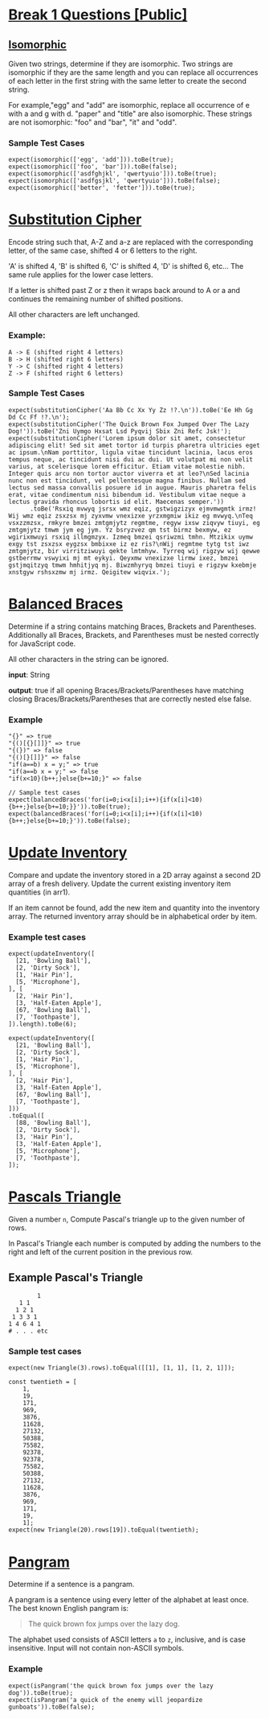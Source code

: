 # [Break 1 Questions [Public]](https://www.notion.so/Break-1-Questions-Public-5950ecba1320468d8353e1690f4fc316)

## [Isomorphic](https://www.notion.so/Isomorphic-17ad260ad1484eaca9eb4d435b2b68d5)
Given two strings, determine if they are isomorphic. Two strings are isomorphic if they are the same length and you can replace all occurrences of each letter in the first string with the same letter to create the second string.

For example,"egg" and "add" are isomorphic, replace all occurrence of e with a and g with d. "paper" and "title" are also isomorphic. These strings are not isomorphic: "foo" and "bar", "it" and "odd".

### Sample Test Cases

    expect(isomorphic(['egg', 'add'])).toBe(true);
    expect(isomorphic(['foo', 'bar'])).toBe(false);
    expect(isomorphic(['asdfghjkl', 'qwertyuio'])).toBe(true);
    expect(isomorphic(['asdfgsjkl', 'qwertyuio'])).toBe(false);
    expect(isomorphic(['better', 'fetter'])).toBe(true);

# [Substitution Cipher](https://www.notion.so/Substitution-Cipher-d81f25a128594a1487888280100c673b)
Encode string such that, A-Z and a-z are replaced with the corresponding letter, of the same case, shifted 4 or 6 letters to the right. 

'A' is shifted 4, 'B' is shifted 6, 'C' is shifted 4, 'D' is shifted 6, etc... The same rule applies for the lower case letters.

If a letter is shifted past Z or z then it wraps back around to A or a and continues the remaining number of shifted positions.

All other characters are left unchanged.

### Example:

    A -> E (shifted right 4 letters)
    B -> H (shifted right 6 letters)
    Y -> C (shifted right 4 letters)
    Z -> F (shifted right 6 letters)

### Sample Test Cases

    expect(substitutionCipher('Aa Bb Cc Xx Yy Zz !?.\n')).toBe('Ee Hh Gg Dd Cc Ff !?.\n');
    expect(substitutionCipher('The Quick Brown Fox Jumped Over The Lazy Dog!')).toBe('Zni Uymgo Hxsat Lsd Pyqvij Sbix Zni Refc Jsk!');
    expect(substitutionCipher('Lorem ipsum dolor sit amet, consectetur adipiscing elit! Sed sit amet tortor id turpis pharetra ultricies eget ac ipsum.\nNam porttitor, ligula vitae tincidunt lacinia, lacus eros tempus neque, ac tincidunt nisi dui ac dui. Ut volutpat mi non velit varius, at scelerisque lorem efficitur. Etiam vitae molestie nibh. Integer quis arcu non tortor auctor viverra et at leo?\nSed lacinia nunc non est tincidunt, vel pellentesque magna finibus. Nullam sed lectus sed massa convallis posuere id in augue. Mauris pharetra felis erat, vitae condimentum nisi bibendum id. Vestibulum vitae neque a lectus gravida rhoncus lobortis id elit. Maecenas semper.'))
          .toBe('Rsxiq mvwyq jsrsx wmz eqiz, gstwigzizyx ejmvmwgmtk irmz! Wij wmz eqiz zsxzsx mj zyxvmw vnexizxe yrzxmgmiw ikiz eg mvwyq.\nTeq vsxzzmzsx, rmkyre bmzei zmtgmjytz regmtme, regyw ixsw ziqvyw tiuyi, eg zmtgmjytz tmwm jym eg jym. Yz bsryzvez qm tst birmz bexmyw, ez wgirixmwuyi rsxiq illmgmzyx. Izmeq bmzei qsriwzmi tmhn. Mtzikix uymw exgy tst zsxzsx eygzsx bmbixxe iz ez ris?\nWij regmtme tytg tst iwz zmtgmjytz, bir virritziwuyi qekte lmtmhyw. Tyrreq wij rigzyw wij qewwe gstberrmw vswyixi mj mt eykyi. Qeyxmw vnexizxe lirmw ixez, bmzei gstjmqitzyq tmwm hmhitjyq mj. Biwzmhyryq bmzei tiuyi e rigzyw kxebmje xnstgyw rshsxzmw mj irmz. Qeigitew wiqvix.');

# [Balanced Braces](https://www.notion.so/Balanced-Braces-f15abccc2d6d40fc8aeffe176525bbd2)
Determine if a string contains matching Braces, Brackets and Parentheses. Additionally all Braces, Brackets, and Parentheses must be nested correctly for JavaScript code.

All other characters in the string can be ignored.

**input**: String

**output**: true if all opening Braces/Brackets/Parentheses have matching closing Braces/Brackets/Parentheses that are correctly nested else false.

### Example

    "{}" => true
    "{()[{}[]]}" => true
    "{(})" => false
    "{()[}[]]}" => false
    "if(a==b) x = y;" => true
    "if(a==b x = y;" => false
    "if(x<10}(b++;}else{b+=10;}" => false
    
    // Sample test cases
    expect(balancedBraces('for(i=0;i<x[i];i++){if(x[i]<10){b++;}else{b+=10;}}')).toBe(true);
    expect(balancedBraces('for(i=0;i<x[i];i++){if(x[i]<10){b++;}else{b+=10;}')).toBe(false);

# [Update Inventory](https://www.notion.so/Update-Inventory-e52343010c5640bab5f717ea06b5eb1a)
Compare and update the inventory stored in a 2D array against a second 2D array of a
fresh delivery. Update the current existing inventory item quantities (in arr1).

If an item cannot be found, add the new item and quantity into the inventory array. The returned inventory array should be in alphabetical order by item.

### Example test cases

    expect(updateInventory([
      [21, 'Bowling Ball'],
      [2, 'Dirty Sock'],
      [1, 'Hair Pin'],
      [5, 'Microphone'],
    ], [
      [2, 'Hair Pin'],
      [3, 'Half-Eaten Apple'],
      [67, 'Bowling Ball'],
      [7, 'Toothpaste'],
    ]).length).toBe(6);
    
    expect(updateInventory([
      [21, 'Bowling Ball'],
      [2, 'Dirty Sock'],
      [1, 'Hair Pin'],
      [5, 'Microphone'],
    ], [
      [2, 'Hair Pin'],
      [3, 'Half-Eaten Apple'],
      [67, 'Bowling Ball'],
      [7, 'Toothpaste'],
    ]))
    .toEqual([
      [88, 'Bowling Ball'],
      [2, 'Dirty Sock'],
      [3, 'Hair Pin'],
      [3, 'Half-Eaten Apple'],
      [5, 'Microphone'],
      [7, 'Toothpaste'],
    ]);

# [Pascals Triangle](https://www.notion.so/Pascals-Triangle-255df2ece998406c8efb2bb19228b431)
Given a number `n`, Compute Pascal's triangle up to the given number of rows.

In Pascal's Triangle each number is computed by adding the numbers to the right and left of the current position in the previous row.

## Example Pascal's Triangle

    		1
       1 1
      1 2 1
     1 3 3 1
    1 4 6 4 1
    # . . . etc

### Sample test cases

    expect(new Triangle(3).rows).toEqual([[1], [1, 1], [1, 2, 1]]);
    
    const twentieth = [
    	1,
    	19,
    	171,
    	969,
    	3876,
    	11628,
    	27132,
    	50388,
    	75582,
    	92378,
    	92378,
    	75582,
    	50388,
    	27132,
    	11628,
    	3876,
    	969,
    	171,
    	19,
    	1];
    expect(new Triangle(20).rows[19]).toEqual(twentieth);

# [Pangram](https://www.notion.so/Pangram-302c70c995dd4c9a811eaaf308521ac3)
Determine if a sentence is a pangram. 

A pangram is a sentence using every letter of the alphabet at least once. The best known English pangram is:

> The quick brown fox jumps over the lazy dog.

The alphabet used consists of ASCII letters `a` to `z`, inclusive, and is case insensitive. Input will not contain non-ASCII symbols.

### Example

    expect(isPangram('the quick brown fox jumps over the lazy dog')).toBe(true);
    expect(isPangram('a quick of the enemy will jeopardize gunboats')).toBe(false);
